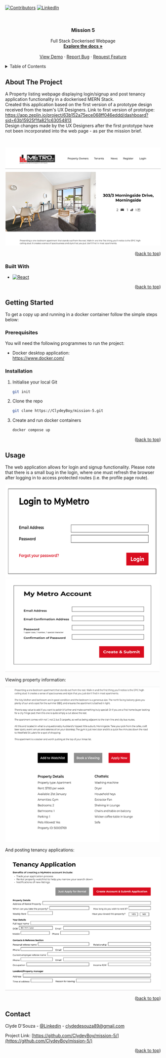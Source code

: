 
<a name="readme-top"></a>

[![Contributors][contributors-shield]][contributors-url]
[![LinkedIn][linkedin-shield]][linkedin-url]



<!-- PROJECT LOGO -->
<br />
<div align="center">

<h3 align="center">Mission 5</h3>

  <p align="center">
    Full Stack Dockerised Webpage
    <br />
    <a href="https://github.com/ClydeyBoy/mission-5"><strong>Explore the docs »</strong></a>
    <br />
    <br />
    <a href="https://github.com/ClydeyBoy/mission-5">View Demo</a>
    ·
    <a href="https://github.com/ClydeyBoy/mission-5/issues">Report Bug</a>
    ·
    <a href="https://github.com/ClydeyBoy/mission-5/issues">Request Feature</a>
  </p>
</div>



<!-- TABLE OF CONTENTS -->
<details>
  <summary>Table of Contents</summary>
  <ol>
    <li>
      <a href="#about-the-project">About The Project</a>
      <ul>
        <li><a href="#built-with">Built With</a></li>
      </ul>
    </li>
    <li>
      <a href="#getting-started">Getting Started</a>
      <ul>
        <li><a href="#prerequisites">Prerequisites</a></li>
        <li><a href="#installation">Installation</a></li>
      </ul>
    </li>
    <li><a href="#usage">Usage</a></li>
    <li><a href="#contact">Contact</a></li>
  </ol>
</details>



<!-- ABOUT THE PROJECT -->
## About The Project

A Property listing webpage displaying login/signup and post tenancy application functionality in a dockerised MERN Stack. 
<br>
Created this application based on the first version of a prototype design received from the team's UX Designers. Link to first version of prototype: https://app.zeplin.io/project/63b152a75ece068ff046eddd/dashboard?sid=63b15925f1fa821c63054813
<br>
Design changes made by the UX Designers after the first prototype have not been incorporated into the web page - as per the mission brief.


<br>

![Product Name Screen Shot][product-screenshot] 

<p align="right">(<a href="#readme-top">back to top</a>)</p>



### Built With

* [![React][React.js]][React-url]


<p align="right">(<a href="#readme-top">back to top</a>)</p>



<!-- GETTING STARTED -->
## Getting Started

To get a copy up and running in a docker container follow the simple steps below:

### Prerequisites
You will need the following programmes to run the project:

* Docker desktop application: <br>
  https://www.docker.com/

### Installation

1. Initialise your local Git
   ```sh
   git init
   ```

2. Clone the repo
   ```sh
   git clone https://ClydeyBoy/mission-5.git
   ```

3. Create and run docker containers
   ```sh
   docker compose up
   ```

<p align="right">(<a href="#readme-top">back to top</a>)</p>



<!-- USAGE EXAMPLES -->
## Usage

The web application allows for login and signup functionality.
Please note that there is a small bug in the login, where one must refresh the browser after logging in to access protected routes (i.e. the profile page route).

<img src="images/login.png" width="500" height="300">
<img src="images/signup.png" width="500" height="300">


Viewing property information:

<img src="images/property_info.png" width="500" height="500">

And posting tenancy applications:

![Product Name Screen Shot][application-screenshot] 

<p align="right">(<a href="#readme-top">back to top</a>)</p>




<!-- CONTACT -->
## Contact

Clyde D'Souza - [@Linkedin](https://www.linkedin.com/in/clyde-d-a1a609116/) - clydedesouza89@gmail.com

Project Link: [https://github.com/ClydeyBoy/mission-5/](https://github.com/ClydeyBoy/mission-5/)

<p align="right">(<a href="#readme-top">back to top</a>)</p>







<!-- MARKDOWN LINKS & IMAGES -->
<!-- https://www.markdownguide.org/basic-syntax/#reference-style-links -->
[contributors-shield]: https://img.shields.io/github/contributors/ClydeyBoy/mission-5.svg?style=for-the-badge
[contributors-url]: https://github.com/ClydeyBoy/mission-5/graphs/contributors
[forks-shield]: https://img.shields.io/github/forks/github_username/repo_name.svg?style=for-the-badge
[forks-url]: https://github.com/ClydeyBoy/mission-5/network/members
[stars-shield]: https://img.shields.io/github/stars/github_username/repo_name.svg?style=for-the-badge
[stars-url]: https://github.com/ClydeyBoy/mission-5/stargazers
[issues-shield]: https://img.shields.io/github/issues/github_username/repo_name.svg?style=for-the-badge
[issues-url]: https://github.com/ClydeyBoy/mission-5/issues
[license-shield]: https://img.shields.io/github/license/github_username/repo_name.svg?style=for-the-badge
[license-url]: https://github.com/ClydeyBoy/mission-5/blob/master/LICENSE.txt
[linkedin-shield]: https://img.shields.io/badge/-LinkedIn-black.svg?style=for-the-badge&logo=linkedin&colorB=555
[linkedin-url]: https://linkedin.com/in/linkedin_username
[product-screenshot]: images/screenshot.png
[application-screenshot]: images/application.png
[property-info-screenshot]: images/property_info.png
[React.js]: https://img.shields.io/badge/React-20232A?style=for-the-badge&logo=react&logoColor=61DAFB
[React-url]: https://reactjs.org/
